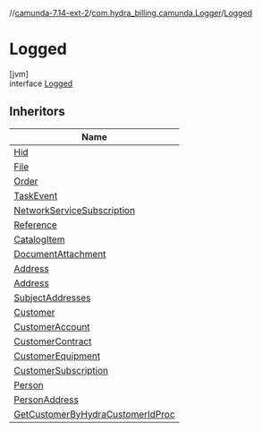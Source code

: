 //[camunda-7.14-ext-2](../../../index.md)/[com.hydra_billing.camunda.Logger](../index.md)/[Logged](index.md)

# Logged

[jvm]\
interface [Logged](index.md)

## Inheritors

| Name |
|---|
| [Hid](../../com.hydra_billing.camunda.api.hydra.hid/-hid/-companion/index.md) |
| [File](../../com.hydra_billing.camunda.api.hydra.oms/-file/-companion/index.md) |
| [Order](../../com.hydra_billing.camunda.api.hydra.oms/-order/-companion/index.md) |
| [TaskEvent](../../com.hydra_billing.camunda.api.hydra.oms/-task-event/-companion/index.md) |
| [NetworkServiceSubscription](../../com.hydra_billing.camunda.api.hydra.rest.v2/-network-service-subscription/-companion/index.md) |
| [Reference](../../com.hydra_billing.camunda.api.hydra.rest.v2/-reference/-companion/index.md) |
| [CatalogItem](../../com.hydra_billing.camunda.api.hydra.rest.v2.catalog/-catalog-item/-companion/index.md) |
| [DocumentAttachment](../../com.hydra_billing.camunda.api.hydra.rest.v2.documents/-document-attachment/-companion/index.md) |
| [Address](../../com.hydra_billing.camunda.api.hydra.rest.v2.net_devices/-address/-companion/index.md) |
| [Address](../../com.hydra_billing.camunda.api.hydra.rest.v2.net_devices.entries/-address/-companion/index.md) |
| [SubjectAddresses](../../com.hydra_billing.camunda.api.hydra.rest.v2.subjects/-subject-addresses/-companion/index.md) |
| [Customer](../../com.hydra_billing.camunda.api.hydra.rest.v2.subjects.customers/-customer/-companion/index.md) |
| [CustomerAccount](../../com.hydra_billing.camunda.api.hydra.rest.v2.subjects.customers/-customer-account/-companion/index.md) |
| [CustomerContract](../../com.hydra_billing.camunda.api.hydra.rest.v2.subjects.customers/-customer-contract/-companion/index.md) |
| [CustomerEquipment](../../com.hydra_billing.camunda.api.hydra.rest.v2.subjects.customers/-customer-equipment/-companion/index.md) |
| [CustomerSubscription](../../com.hydra_billing.camunda.api.hydra.rest.v2.subjects.customers/-customer-subscription/-companion/index.md) |
| [Person](../../com.hydra_billing.camunda.api.hydra.rest.v2.subjects.persons/-person/-companion/index.md) |
| [PersonAddress](../../com.hydra_billing.camunda.api.hydra.rest.v2.subjects.persons/-person-address/-companion/index.md) |
| [GetCustomerByHydraCustomerIdProc](../../com.hydra_billing.camunda.procs.odoo/-get-customer-by-hydra-customer-id-proc/-companion/index.md) |
